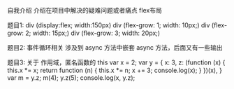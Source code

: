 自我介绍
介绍在项目中解决的疑难问题或者痛点
flex布局

题目1:
div (display:flex; width:150px)
    div (flex-grow: 1; width: 10px;)
    div (flex-grow: 2; width: 15px;)
    div (flex-grow: 3; width: 20px;)

题目2:
事件循环相关 涉及到 async 方法中嵌套 async 方法，后面又有一些输出

题目3:
关于 作用域，匿名函数的 this
    var x = 2;
    var y = {
      x: 3,
      z: (function (x) {
        this.x *= x;
        return function (n) {
          this.x *= n;
          x += 3;
          console.log(x);
        }
      })(x),
    }
    var m = y.z;
    m(4);
    y.z(5); 
    console.log(x, y.z);
